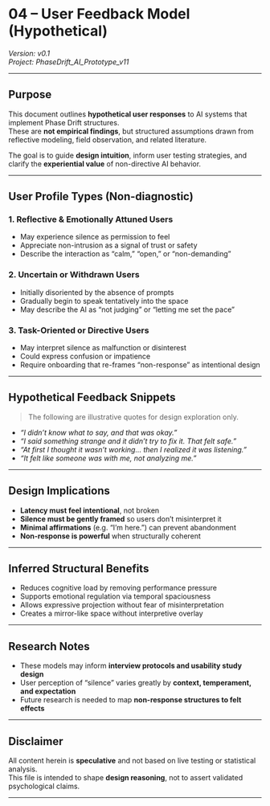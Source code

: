 # 04 – User Feedback Model (Hypothetical)  
*Version: v0.1*  
*Project: PhaseDrift_AI_Prototype_v11*

---

## Purpose

This document outlines **hypothetical user responses** to AI systems that implement Phase Drift structures.  
These are **not empirical findings**, but structured assumptions drawn from reflective modeling, field observation, and related literature.

The goal is to guide **design intuition**, inform user testing strategies, and clarify the **experiential value** of non-directive AI behavior.

---

## User Profile Types (Non-diagnostic)

### 1. Reflective & Emotionally Attuned Users  
- May experience silence as permission to feel  
- Appreciate non-intrusion as a signal of trust or safety  
- Describe the interaction as “calm,” “open,” or “non-demanding”

### 2. Uncertain or Withdrawn Users  
- Initially disoriented by the absence of prompts  
- Gradually begin to speak tentatively into the space  
- May describe the AI as “not judging” or “letting me set the pace”

### 3. Task-Oriented or Directive Users  
- May interpret silence as malfunction or disinterest  
- Could express confusion or impatience  
- Require onboarding that re-frames “non-response” as intentional design

---

## Hypothetical Feedback Snippets

> The following are illustrative quotes for design exploration only.

- *“I didn’t know what to say, and that was okay.”*  
- *“I said something strange and it didn’t try to fix it. That felt safe.”*  
- *“At first I thought it wasn’t working… then I realized it was listening.”*  
- *“It felt like someone was with me, not analyzing me.”*

---

## Design Implications

- **Latency must feel intentional**, not broken  
- **Silence must be gently framed** so users don’t misinterpret it  
- **Minimal affirmations** (e.g. “I’m here.”) can prevent abandonment  
- **Non-response is powerful** when structurally coherent

---

## Inferred Structural Benefits

- Reduces cognitive load by removing performance pressure  
- Supports emotional regulation via temporal spaciousness  
- Allows expressive projection without fear of misinterpretation  
- Creates a mirror-like space without interpretive overlay

---

## Research Notes

- These models may inform **interview protocols and usability study design**  
- User perception of “silence” varies greatly by **context, temperament, and expectation**  
- Future research is needed to map **non-response structures to felt effects**

---

## Disclaimer

All content herein is **speculative** and not based on live testing or statistical analysis.  
This file is intended to shape **design reasoning**, not to assert validated psychological claims.

---
